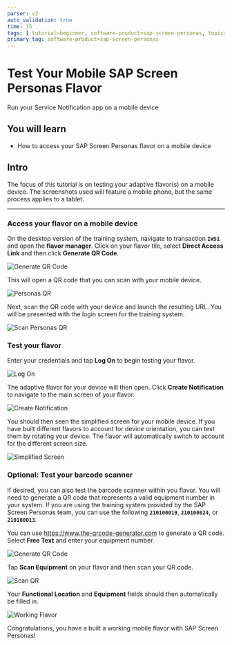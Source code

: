 ```yaml
---
parser: v2
auto_validation: true
time: 15
tags: [ tutorial>beginner, software-product>sap-screen-personas, topic>mobile, software-product>sap-fiori]
primary_tag: software-product>sap-screen-personas
---
```


# Test Your Mobile SAP Screen Personas Flavor
<!-- description --> Run your Service Notification app on a mobile device

## You will learn
  - How to access your SAP Screen Personas flavor on a mobile device

## Intro
The focus of this tutorial is on testing your adaptive flavor(s) on a mobile device. The screenshots used will feature a mobile phone, but the same process applies to a tablet.

---

### Access your flavor on a mobile device

On the desktop version of the training system, navigate to transaction **`IW51`** and open the **flavor manager**. Click on your flavor tile, select **Direct Access Link** and then click **Generate QR Code**.

![Generate QR Code](Generate-QR-Code.png)

This will open a QR code that you can scan with your mobile device.

![Personas QR](Personas-QR.png)

Next, scan the QR code with your device and launch the resulting URL. You will be presented with the login screen for the training system.

![Scan Personas QR](Scan-Personas-QR.jpg)

### Test your flavor

Enter your credentials and tap **Log On** to begin testing your flavor.

![Log On](Log-On.jpg)

The adaptive flavor for your device will then open. Click **Create Notification** to navigate to the main screen of your flavor.

![Create Notification](Create-Notification.jpg)

You should then seen the simplified screen for your mobile device. If you have built different flavors to account for device orientation, you can test them by rotating your device. The flavor will automatically switch to account for the different screen size.

![Simplified Screen](Simple-Screen.jpg)

### Optional: Test your barcode scanner

If desired, you can also test the barcode scanner within you flavor. You will need to generate a QR code that represents a valid equipment number in your system. If you are using the training system provided by the SAP Screen Personas team, you can use the following **`210100019`**, **`210100024`**, or **`210100013`**.

You can use <https://www.the-qrcode-generator.com> to generate a QR code. Select **Free Text** and enter your equipment number.

![Generate QR Code](Generate-QR-Code.png)

Tap **Scan Equipment** on your flavor and then scan your QR code.

![Scan QR](Scan-QR.jpg)

Your **Functional Location** and **Equipment** fields should then automatically be filled in.

![Working Flavor](Working-Flavor.jpg)

Congratulations, you have a built a working mobile flavor with SAP Screen Personas!

